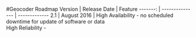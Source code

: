 #Geocoder Roadmap
Version | Release Date | Feature
-------: | --------------- | -------------
2.1 | August 2016 | High Availability - no scheduled downtime for update of software or data<br>High Reliability - 
